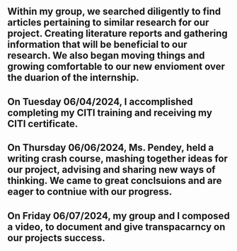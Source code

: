 Within my group, we searched diligently to find articles pertaining to similar research for our project. Creating literature reports and gathering information that will be beneficial to our research. We also began moving things and growing comfortable to our new envioment over the duarion of the internship.
--
On Tuesday 06/04/2024, I accomplished completing my CITI training and receiving my CITI certificate. 
--
On Thursday 06/06/2024, Ms. Pendey, held a writing crash course, mashing together ideas for our project, advising and sharing new ways of thinking. We came to great conclsuions and are eager to contniue with our progress.
--
On Friday 06/07/2024, my group and I composed a video, to document and give transpacarncy on our projects success.
--
